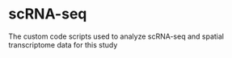 # scRNA-seq
The custom code scripts used to analyze scRNA-seq and spatial transcriptome data for this study
